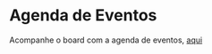 # Agenda de Eventos

Acompanhe o board com a agenda de eventos, [aqui](https://github.com/reactjs-ceara/agenda/projects/1)

